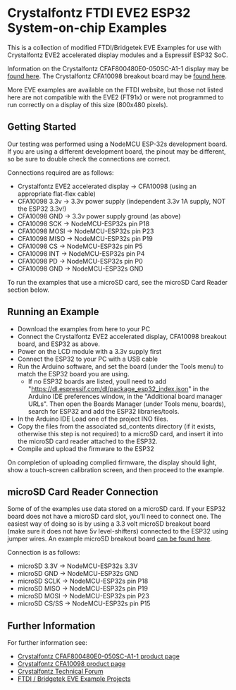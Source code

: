 # Crystalfontz FTDI EVE2 ESP32 System-on-chip Examples
This is a collection of modified FTDI/Bridgetek EVE Examples for use with Crystalfontz EVE2 accelerated display modules and a Espressif ESP32 SoC.

Information on the Crystalfontz CFAF800480E0-050SC-A1-1 display may be [found here](https://www.crystalfontz.com/product/cfaf800480e0050sca11).
The Crystalfontz CFA10098 breakout board may be [found here](https://www.crystalfontz.com/product/cfa10098).

More EVE examples are available on the FTDI website, but those not listed here are not compatible with the EVE2 (FT91x) or were not programmed to run correctly on a display of this size (800x480 pixels).

## Getting Started
Our testing was performed using a NodeMCU ESP-32s development board.
If you are using a different development board, the pinout may be different, so be sure to double check the connections are correct.

Connections required are as follows:
* Crystalfontz EVE2 accelerated display -> CFA10098 (using an appropriate flat-flex cable)
* CFA10098 3.3v -> 3.3v power supply (independent 3.3v 1A supply, NOT the ESP32 3.3v!)
* CFA10098 GND -> 3.3v power supply ground (as above)
* CFA10098 SCK -> NodeMCU-ESP32s pin P18
* CFA10098 MOSI -> NodeMCU-ESP32s pin P23
* CFA10098 MISO -> NodeMCU-ESP32s pin P19
* CFA10098 CS -> NodeMCU-ESP32s pin P5
* CFA10098 INT -> NodeMCU-ESP32s pin P4
* CFA10098 PD -> NodeMCU-ESP32s pin P0
* CFA10098 GND -> NodeMCU-ESP32s GND

To run the examples that use a microSD card, see the microSD Card Reader section below.
## Running an Example
* Download the examples from here to your PC
* Connect the Crystalfontz EVE2 accelerated display, CFA10098 breakout board, and ESP32 as above.
* Power on the LCD module with a 3.3v supply first
* Connect the ESP32 to your PC with a USB cable
* Run the Arduino software, and set the board (under the Tools menu) to match the ESP32 board you are using.
  * If no ESP32 boards are listed, youll need to add "https://dl.espressif.com/dl/package_esp32_index.json" in the Arduino IDE preferences window, in the "Additional board manager URLs". Then open the Boards Manager (under Tools menu, boards), search for ESP32 and add the ESP32 libraries/tools.
* In the Arduino IDE Load one of the project INO files.
* Copy the files from the associated sd_contents directory (if it exists, otherwise this step is not required) to a microSD card, and insert it into the microSD card reader attached to the ESP32.
* Compile and upload the firmware to the ESP32

On completion of uploading complied firmware, the display should light, show a touch-screen calibration screen, and then proceed to the example.

## microSD Card Reader Connection
Some of of the examples use data stored on a microSD card. If your ESP32 board does not have a microSD card slot, you'll need to connect one.
The easiest way of doing so is by using a 3.3 volt microSD breakout board (make sure it does not have 5v level-shifters) connected to the ESP32 using jumper wires.
An example microSD breakout board [can be found here](https://www.sparkfun.com/products/544).

Connection is as follows:
* microSD 3.3V -> NodeMCU-ESP32s 3.3V
* microSD GND -> NodeMCU-ESP32s GND
* microSD SCLK -> NodeMCU-ESP32s pin P18
* microSD MISO -> NodeMCU-ESP32s pin P19
* microSD MOSI -> NodeMCU-ESP32s pin P23
* microSD CS/SS -> NodeMCU-ESP32s pin P15

## Further Information
For further information see:
* [Crystalfontz CFAF800480E0-050SC-A1-1 product page](https://www.crystalfontz.com/product/cfaf800480e0050sca11)
* [Crystalfontz CFA10098 product page](https://www.crystalfontz.com/product/cfa10098)
* [Crystalfontz Technical Forum](http://forum.crystalfontz.com/)
* [FTDI / Bridgetek EVE Example Projects](https://www.ftdichip.com/Support/SoftwareExamples/FT800_Projects.htm)


